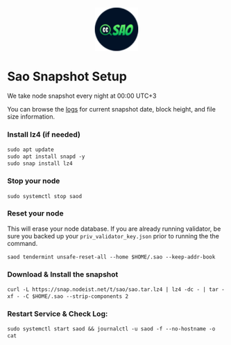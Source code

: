 <p align="center">
  <img height="100" height="auto" src="https://raw.githubusercontent.com/Nodeist/Kurulumlar/main/logos/sao.png">
</p>



# Sao Snapshot Setup
We take node snapshot every night at 00:00 UTC+3

You can browse the [logs](https://snap.nodeist.net/t/sao/log.txt) for current snapshot date, block height, and file size information.

### Install lz4 (if needed)
```
sudo apt update
sudo apt install snapd -y
sudo snap install lz4
```

### Stop your node
```
sudo systemctl stop saod
```

### Reset your node
This will erase your node database. If you are already running validator, be sure you backed up your `priv_validator_key.json` prior to running the the command.

```
saod tendermint unsafe-reset-all --home $HOME/.sao --keep-addr-book
```

### Download & Install the snapshot
```
curl -L https://snap.nodeist.net/t/sao/sao.tar.lz4 | lz4 -dc - | tar -xf - -C $HOME/.sao --strip-components 2
```

### Restart Service & Check Log:
```
sudo systemctl start saod && journalctl -u saod -f --no-hostname -o cat
```
